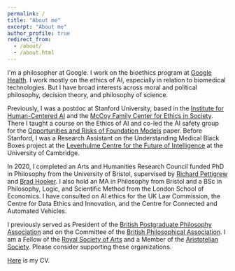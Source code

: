 ```yaml
---
permalink: /
title: "About me"
excerpt: "About me"
author_profile: true
redirect_from: 
  - /about/
  - /about.html
---
```


I'm a philosopher at Google. I work on the bioethics program at [Google Health](https://health.google/). I work mostly on the ethics of AI, especially in relation to biomedical technologies. But I have broad interests across moral and political philosophy, decision theory, and philosophy of science. 

Previously, I was a postdoc at Stanford University, based in the [Institute for Human-Centered AI](https://hai.stanford.edu/) and the [McCoy Family Center for Ethics in Society](https://ethicsinsociety.stanford.edu/). There I taught a course on the Ethics of AI and co-led the AI safety group for the [Opportunities and Risks of Foundation Models](https://arxiv.org/abs/2108.07258) paper. Before Stanford, I was a Research Assistant on the Understanding Medical Black Boxes project at the [Leverhulme Centre for the Future of Intelligence](http://lcfi.ac.uk/) at the University of Cambridge. 

In 2020, I completed an Arts and Humanities Research Council funded PhD in Philosophy from the University of Bristol, supervised by [Richard Pettigrew](https://richardpettigrew.com/) and [Brad Hooker](https://en.wikipedia.org/wiki/Brad_Hooker). I also hold an MA in Philosophy from Bristol and a BSc in Philosophy, Logic, and Scientific Method from the London School of Economics. I have consulted on AI ethics for the UK Law Commission, the Centre for Data Ethics and Innovation, and the Centre for Connected and Automated Vehicles. 

I previously served as President of the [British Postgraduate Philosophy Association](https://bippa.uk/) and on the Committee of the [British Philosophical Association](https://bpa.ac.uk/). I am a Fellow of the [Royal Society of Arts](https://www.thersa.org/) and a Member of the [Aristotelian Society](https://www.aristoteliansociety.org.uk/). Please consider supporting these organizations.

[Here](https://geoffkeeling.github.io/files/CV.pdf) is my CV.
